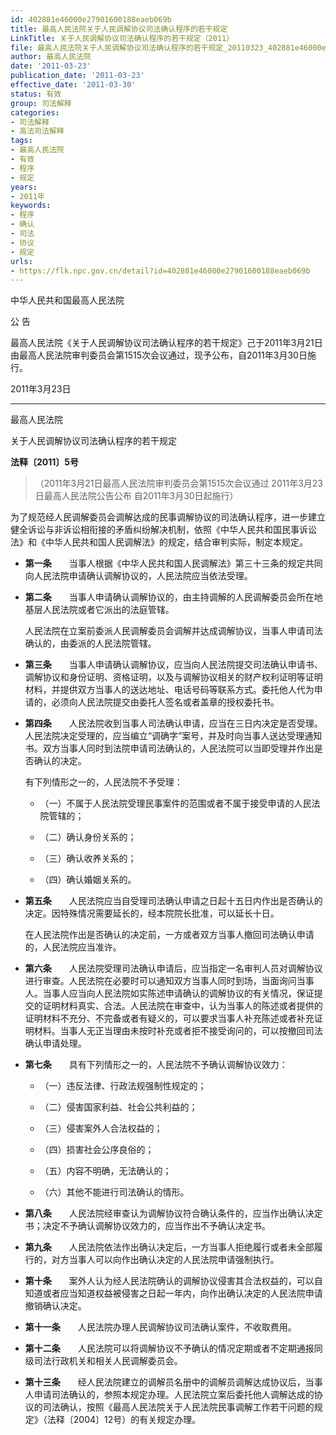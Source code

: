 ```yaml
---
id: 402881e46000e27901600188eaeb069b
title: 最高人民法院关于人民调解协议司法确认程序的若干规定
LinkTitle: 关于人民调解协议司法确认程序的若干规定（2011）
file: 最高人民法院关于人民调解协议司法确认程序的若干规定_20110323_402881e46000e27901600188eaeb069b.docx
author: 最高人民法院
date: '2011-03-23'
publication_date: '2011-03-23'
effective_date: '2011-03-30'
status: 有效
group: 司法解释
categories:
- 司法解释
- 高法司法解释
tags:
- 最高人民法院
- 有效
- 程序
- 规定
years:
- 2011年
keywords:
- 程序
- 确认
- 司法
- 协议
- 规定
urls:
- https://flk.npc.gov.cn/detail?id=402881e46000e27901600188eaeb069b
---
```


中华人民共和国最高人民法院

公 告

最高人民法院《关于人民调解协议司法确认程序的若干规定》己于2011年3月21日由最高人民法院审判委员会第1515次会议通过，现予公布，自2011年3月30日施行。

2011年3月23日

---

最高人民法院

关于人民调解协议司法确认程序的若干规定

**法释〔2011〕5号**

> （2011年3月21日最高人民法院审判委员会第1515次会议通过 2011年3月23日最高人民法院公告公布 自2011年3月30日起施行）

为了规范经人民调解委员会调解达成的民事调解协议的司法确认程序，进一步建立健全诉讼与非诉讼相衔接的矛盾纠纷解决机制，依照《中华人民共和国民事诉讼法》和《中华人民共和国人民调解法》的规定，结合审判实际，制定本规定。

- **第一条**　　当事人根据《中华人民共和国人民调解法》第三十三条的规定共同向人民法院申请确认调解协议的，人民法院应当依法受理。

- **第二条**　　当事人申请确认调解协议的，由主持调解的人民调解委员会所在地基层人民法院或者它派出的法庭管辖。

  人民法院在立案前委派人民调解委员会调解并达成调解协议，当事人申请司法确认的，由委派的人民法院管辖。

- **第三条**　　当事人申请确认调解协议，应当向人民法院提交司法确认申请书、调解协议和身份证明、资格证明，以及与调解协议相关的财产权利证明等证明材料，并提供双方当事人的送达地址、电话号码等联系方式。委托他人代为申请的，必须向人民法院提交由委托人签名或者盖章的授权委托书。

- **第四条**　　人民法院收到当事人司法确认申请，应当在三日内决定是否受理。人民法院决定受理的，应当编立“调确字”案号，并及时向当事人送达受理通知书。双方当事人同时到法院申请司法确认的，人民法院可以当即受理并作出是否确认的决定。

  有下列情形之一的，人民法院不予受理：

  - （一）不属于人民法院受理民事案件的范围或者不属于接受申请的人民法院管辖的；

  - （二）确认身份关系的；

  - （三）确认收养关系的；

  - （四）确认婚姻关系的。

- **第五条**　　人民法院应当自受理司法确认申请之日起十五日内作出是否确认的决定。因特殊情况需要延长的，经本院院长批准，可以延长十日。

  在人民法院作出是否确认的决定前，一方或者双方当事人撤回司法确认申请的，人民法院应当准许。

- **第六条**　　人民法院受理司法确认申请后，应当指定一名审判人员对调解协议进行审查。人民法院在必要时可以通知双方当事人同时到场，当面询问当事人。当事人应当向人民法院如实陈述申请确认的调解协议的有关情况，保证提交的证明材料真实、合法。人民法院在审查中，认为当事人的陈述或者提供的证明材料不充分、不完备或者有疑义的，可以要求当事人补充陈述或者补充证明材料。当事人无正当理由未按时补充或者拒不接受询问的，可以按撤回司法确认申请处理。

- **第七条**　　具有下列情形之一的，人民法院不予确认调解协议效力：

  - （一）违反法律、行政法规强制性规定的；

  - （二）侵害国家利益、社会公共利益的；

  - （三）侵害案外人合法权益的；

  - （四）损害社会公序良俗的；

  - （五）内容不明确，无法确认的；

  - （六）其他不能进行司法确认的情形。

- **第八条**　　人民法院经审查认为调解协议符合确认条件的，应当作出确认决定书；决定不予确认调解协议效力的，应当作出不予确认决定书。

- **第九条**　　人民法院依法作出确认决定后，一方当事人拒绝履行或者未全部履行的，对方当事人可以向作出确认决定的人民法院申请强制执行。

- **第十条**　　案外人认为经人民法院确认的调解协议侵害其合法权益的，可以自知道或者应当知道权益被侵害之日起一年内，向作出确认决定的人民法院申请撤销确认决定。

- **第十一条**　　人民法院办理人民调解协议司法确认案件，不收取费用。

- **第十二条**　　人民法院可以将调解协议不予确认的情况定期或者不定期通报同级司法行政机关和相关人民调解委员会。

- **第十三条**　　经人民法院建立的调解员名册中的调解员调解达成协议后，当事人申请司法确认的，参照本规定办理。人民法院立案后委托他人调解达成的协议的司法确认，按照《最高人民法院关于人民法院民事调解工作若干问题的规定》（法释〔2004〕12号）的有关规定办理。
